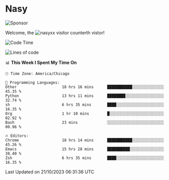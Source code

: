 # Nasy

<!--
<p align="center">
<img height="200" src="https://github-readme-stats.vercel.app/api?username=nasyxx&count_private=true&show_icons=true&theme=dracula&include_all_commits=true"/>
<img height="200" src="https://github-readme-stats.vercel.app/api/top-langs/?username=nasyxx&theme=dracula&hide=html,jupyter+notebook&count_private=true&show_icons=true"/>
</p>

  
----------------
-->

![Sponsor](https://img.shields.io/static/v1.svg?label=Sponsor&message=%E2%9D%A4&logo=GitHub&style=flat&color=pink)
 
Welcome, the ![nasyxx visitor counter](https://count.getloli.com/get/@nasyxx?theme=rule34)th vistor!
 
<!--START_SECTION:waka-->
![Code Time](http://img.shields.io/badge/Code%20Time-3%2C843%20hrs%2035%20mins-blue)

![Lines of code](https://img.shields.io/badge/From%20Hello%20World%20I%27ve%20Written-6.3%20million%20lines%20of%20code-blue)

📊 **This Week I Spent My Time On** 

```text
🕑︎ Time Zone: America/Chicago

💬 Programming Languages: 
Other                    18 hrs 16 mins      ███████████░░░░░░░░░░░░░░   45.35 % 
Python                   13 hrs 11 mins      ████████░░░░░░░░░░░░░░░░░   32.74 % 
sh                       6 hrs 35 mins       ████░░░░░░░░░░░░░░░░░░░░░   16.35 % 
Org                      1 hr 10 mins        █░░░░░░░░░░░░░░░░░░░░░░░░   02.92 % 
Bash                     23 mins             ░░░░░░░░░░░░░░░░░░░░░░░░░   00.96 % 

🔥 Editors: 
Chrome                   18 hrs 14 mins      ███████████░░░░░░░░░░░░░░   45.26 % 
Emacs                    15 hrs 28 mins      ██████████░░░░░░░░░░░░░░░   38.40 % 
Zsh                      6 hrs 35 mins       ████░░░░░░░░░░░░░░░░░░░░░   16.35 % 
```


 Last Updated on 21/10/2023 06:31:36 UTC
<!--END_SECTION:waka-->

<!-- ![visitors](https://visitor-badge.laobi.icu/badge?page_id=nasyxx.nasyxx) -->
